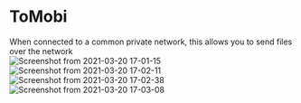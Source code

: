 # ToMobi
When connected to a common private network, this allows you to send files over the network<br>
![Screenshot from 2021-03-20 17-01-15](https://user-images.githubusercontent.com/54445311/111872019-13285c80-8985-11eb-92f2-452208d2a85b.png)
![Screenshot from 2021-03-20 17-02-11](https://user-images.githubusercontent.com/54445311/111872022-158ab680-8985-11eb-8e7a-958524e27fe3.png)
![Screenshot from 2021-03-20 17-02-38](https://user-images.githubusercontent.com/54445311/111872023-16234d00-8985-11eb-90ad-c2802f997ce5.png)
![Screenshot from 2021-03-20 17-03-08](https://user-images.githubusercontent.com/54445311/111872026-191e3d80-8985-11eb-9521-2f9ff4a0798c.png)
